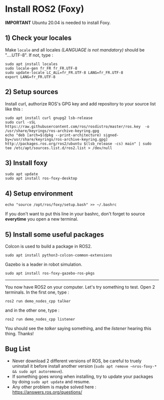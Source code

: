 # Install ROS2 (Foxy)

**IMPORTANT** Ubuntu 20.04 is needed to install Foxy.

## 1) Check your locales
Make ```locale``` and all locales *(LANGUAGE is not mandatory)* should be "....UTF-8".
If not, type :
```
sudo apt install locales
sudo locale-gen fr_FR fr_FR.UTF-8
sudo update-locale LC_ALL=fr_FR.UTF-8 LANG=fr_FR.UTF-8
export LANG=fr_FR.UTF-8
```

## 2) Setup sources
Install curl, authorize ROS's GPG key and add repository to your source list like this :
```
sudo apt install curl gnupg2 lsb-release
sudo curl -sSL https://raw.githubusercontent.com/ros/rosdistro/master/ros.key  -o /usr/share/keyrings/ros-archive-keyring.gpg
echo "deb [arch=$(dpkg --print-architecture) signed-by=/usr/share/keyrings/ros-archive-keyring.gpg] http://packages.ros.org/ros2/ubuntu $(lsb_release -cs) main" | sudo tee /etc/apt/sources.list.d/ros2.list > /dev/null
```

## 3) Install foxy
```
sudo apt update
sudo apt install ros-foxy-desktop
```

## 4) Setup environment

```
echo "source /opt/ros/foxy/setup.bash" >> ~/.bashrc
```

If you don't want to put this line in your bashrc, don't forget to source **everytime** you open a new terminal.

## 5) Install some useful packages

Colcon is used to build a package in ROS2.

```
sudo apt install python3-colcon-common-extensions
```

Gazebo is a leader in robot simulation.
```
sudo apt install ros-foxy-gazebo-ros-pkgs
```
--------------------
You now have ROS2 on your computer. Let's try something to test.
Open 2 terminals. In the first one, type :
```
ros2 run demo_nodes_cpp talker
```
and in the other one, type :
```
ros2 run demo_nodes_cpp listener
```
You should see the _talker_ saying something, and the _listener_ hearing this thing. Thanks!

## Bug List

* Never download 2 different versions of ROS, be careful to truely uninstall it before install another version (```sudo apt remove ~nros-foxy-* && sudo apt autoremove```).
* If something goes wrong when installing, try to update your packages by doing ```sudo apt update``` and resume.
* Any other problem is maybe solved here : https://answers.ros.org/questions/
